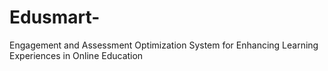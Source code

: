 # Edusmart-
Engagement and Assessment Optimization System for Enhancing Learning Experiences in Online Education
